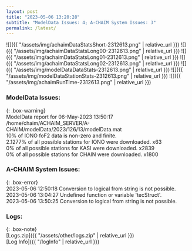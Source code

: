 ```yaml
---
layout: post
title: "2023-05-06 13:20:28"
subtitle: "ModelData Issues: 4; A-CHAIM System Issues: 3"
permalink: /latest/
---
```


![]({{ "/assets/img/achaimDataStatsShort-2312613.png" | relative_url }})
![]({{ "/assets/img/achaimDataStatsLong00-2312613.png" | relative_url }})
![]({{ "/assets/img/achaimDataStatsLong01-2312613.png" | relative_url }})
![]({{ "/assets/img/achaimDataStatsLong02-2312613.png" | relative_url }})
![]({{ "/assets/img/modelDataDataStats-2312613.png" | relative_url }})
![]({{ "/assets/img/modelDataStationStats-2312613.png" | relative_url }})
![]({{ "/assets/img/achaimRunTime-2312613.png" | relative_url }})


### ModelData Issues:  
  
{: .box-warning}  
 ModelData report for 06-May-2023 13:50:17   
 /home/chaim/ACHAIM_SERVER/A-CHAIM/modelData/2023/126/13/modelData.mat   
 10% of IONO foF2 data is non-zero and finite.   
 2.1277% of all possible stations for IONO were downloaded. x63   
 0% of all possible stations for KASI were downloaded. x2839   
 0% of all possible stations for CHAIN were downloaded. x1800   
  
### A-CHAIM System Issues:  
  
{: .box-error}  
2023-05-06 12:50:18 Conversion to logical from string is not possible.  
2023-05-06 13:04:27 Undefined function or variable 'tecStruct'.  
2023-05-06 13:50:25 Conversion to logical from string is not possible.  

### Logs:  
  
{: .box-note}  
[Logs.zip]({{ "/assets/other/logs.zip" | relative_url }})  
[Log Info]({{ "/logInfo" | relative_url }})  
